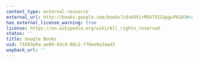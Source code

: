 ```yaml
---
content_type: external-resource
external_url: http://books.google.com/books?id=KXXirMSkTXIC&pg=PA183#v=onepage
has_external_license_warning: true
license: https://en.wikipedia.org/wiki/All_rights_reserved
status: ''
title: Google Books
uid: 71693e0a-ae80-43c9-88c2-f76ee0a3aad3
wayback_url: ''
---
```

